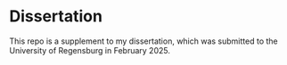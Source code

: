 # Dissertation
This repo is a supplement to my dissertation, which was submitted to the University of Regensburg in February 2025.
